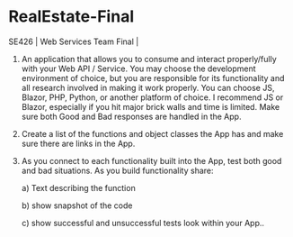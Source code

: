 # RealEstate-Final
SE426 | Web Services Team Final |

1) An application that allows you to consume and interact properly/fully with your Web API / Service.  You 
may choose the development environment of choice, but you are responsible for its functionality and all 
research involved in making it work properly.  You can choose JS, Blazor, PHP, Python, or another platform 
of choice.  I recommend JS or Blazor, especially if you hit major brick walls and time is limited.  Make sure 
both Good and Bad responses are handled in the App.


2) Create a list of the functions and object classes the App has and make sure there are links in the App.


4) As you connect to each functionality built into the App, test both good and bad situations. As you build 
functionality share:

    a) Text describing the function

    b) show snapshot of the code

    c) show successful and unsuccessful tests look within your App..
